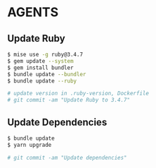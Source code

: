 # AGENTS

## Update Ruby

```sh
$ mise use -g ruby@3.4.7
$ gem update --system
$ gem install bundler
$ bundle update --bundler
$ bundle update --ruby

# update version in .ruby-version, Dockerfile
# git commit -am "Update Ruby to 3.4.7"
```

## Update Dependencies

```sh
$ bundle update
$ yarn upgrade

# git commit -am "Update dependencies"
```
